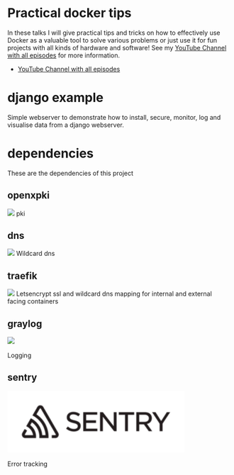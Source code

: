 # Practical docker tips
In these talks I will give practical tips and tricks on how to effectively use Docker as a valuable tool to solve various problems or just use it for fun projects with all kinds of hardware and software! See my [YouTube Channel with all episodes](https://www.youtube.com/channel/UCxp65f-xyu4z1PvmZBKqZGQ) for more information.
* [YouTube Channel with all episodes](https://www.youtube.com/channel/UCxp65f-xyu4z1PvmZBKqZGQ)

# django example
Simple webserver to demonstrate how to install, secure, monitor, log and visualise data from a django webserver.

# dependencies
These are the dependencies of this project 

## openxpki
<img src="https://www199.lunapic.com/do-not-link-here-use-hosting-instead/155826496819491711?3881617798" width="400">
pki

## dns
<img src="https://aidanfinn.com/wp-content/uploads/2017/12/Azure-DNS.png" width="400">
Wildcard dns

## traefik
<img src="https://cdn-images-1.medium.com/max/1200/1*0Gu7W6KCr373QH4be5ShWQ.png" width="400">
Letsencrypt ssl and wildcard dns mapping for internal and external facing containers
 
## graylog 
<img src="https://s24255.pcdn.co/wp-content/uploads/2017/06/graylog.png" width="400">

Logging

## sentry
<img src="https://raw.githubusercontent.com/docker-library/docs/7d1c6fff37893bcefc186de7b978f5bdb2f801f6/sentry/logo.png" width="400">

Error tracking



